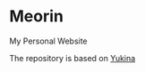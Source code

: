 # Meorin

My Personal Website

The repository is based on [Yukina](https://github.com/WhitePaper233/yukina)
